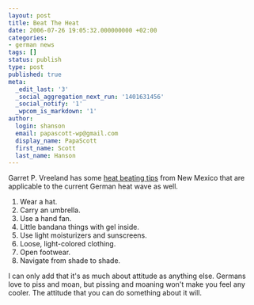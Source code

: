 ```yaml
---
layout: post
title: Beat The Heat
date: 2006-07-26 19:05:32.000000000 +02:00
categories:
- german news
tags: []
status: publish
type: post
published: true
meta:
  _edit_last: '3'
  _social_aggregation_next_run: '1401631456'
  _social_notify: '1'
  _wpcom_is_markdown: '1'
author:
  login: shanson
  email: papascott-wp@gmail.com
  display_name: PapaScott
  first_name: Scott
  last_name: Hanson
---
```

<p>Garret P. Vreeland has some <a href="http://www.dangerousmeta.com/?p=10398">heat beating tips</a> from New Mexico that are applicable to the current German heat wave as well.</p>
<ol>
<li>Wear a hat. </li>
<li>Carry an umbrella. </li>
<li>Use a hand fan. </li>
<li>Little bandana things with gel inside.</li>
<li>Use light moisturizers and sunscreens.</li>
<li>Loose, light-colored clothing. </li>
<li>Open footwear. </li>
<li>Navigate from shade to shade.</li>
</ol>
<p>I can only add that it's as much about attitude as anything else. Germans love to piss and moan, but pissing and moaning won't make you feel any cooler. The attitude that you can do something about it will.</p>
